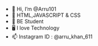 - 👋 Hi, I’m @Arru101
- 👀 HTML,JAVASCRIPT & CSS
- 🌱 BE Student
- 🖥️ I love Technology
- 📫 Instagram ID : @arru_khan_611

<!---
Arru101/Arru101 is a ✨ special ✨ repository because its `README.md` (this file) appears on your GitHub profile.
You can click the Preview link to take a look at your changes.
--->
